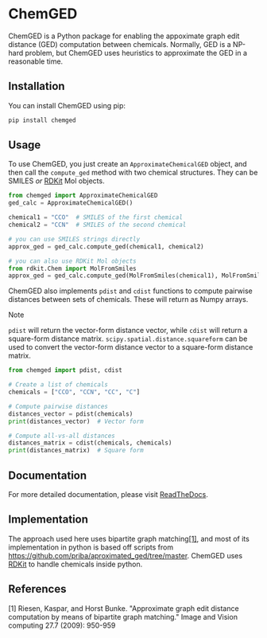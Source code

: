 # ChemGED

ChemGED is a Python package for enabling the appoximate graph edit distance (GED) computation between
chemicals. Normally, GED is a NP-hard problem, but ChemGED uses heuristics to approximate the GED in
a reasonable time.

## Installation
You can install ChemGED using pip:

```bash
pip install chemged
```

## Usage
To use ChemGED, you just create an ``ApproximateChemicalGED`` object, and then call the
``compute_ged`` method with two chemical structures. They can be SMILES *or*
[RDKit](https://www.rdkit.org/docs/index.html) Mol objects.

```python
from chemged import ApproximateChemicalGED
ged_calc = ApproximateChemicalGED()

chemical1 = "CCO"  # SMILES of the first chemical
chemical2 = "CCN"  # SMILES of the second chemical

# you can use SMILES strings directly
approx_ged = ged_calc.compute_ged(chemical1, chemical2)

# you can also use RDKit Mol objects
from rdkit.Chem import MolFromSmiles
approx_ged = ged_calc.compute_ged(MolFromSmiles(chemical1), MolFromSmiles(chemical2))
```
ChemGED also implements ``pdist`` and ``cdist`` functions to compute pairwise distances between
sets of chemicals. These will return as Numpy arrays.

> [!NOTE]
> ``pdist`` will return the vector-form distance vector, while ``cdist`` will return a
> square-form distance matrix. ``scipy.spatial.distance.squareform`` can be used to convert
> the vector-form distance vector to a square-form distance matrix.

```python
from chemged import pdist, cdist

# Create a list of chemicals
chemicals = ["CCO", "CCN", "CC", "C"]

# Compute pairwise distances
distances_vector = pdist(chemicals)
print(distances_vector)  # Vector form

# Compute all-vs-all distances
distances_matrix = cdist(chemicals, chemicals)
print(distances_matrix)  # Square form
```

## Documentation
For more detailed documentation, please visit [ReadTheDocs](https://chemged.readthedocs.io/).

## Implementation
The approach used here uses bipartite graph matching[[1]](#1), and most of its implementation in python
is based off scripts from https://github.com/priba/aproximated_ged/tree/master.
ChemGED uses [RDKit](https://www.rdkit.org/docs/index.html) to handle chemicals inside python.

## References
<a id="1">[1]</a>
Riesen, Kaspar, and Horst Bunke.
"Approximate graph edit distance computation by means of bipartite graph matching."
Image and Vision computing 27.7 (2009): 950-959
